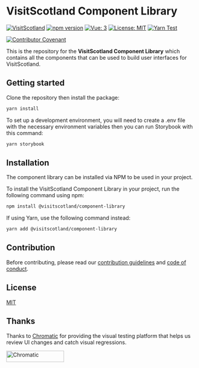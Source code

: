 # VisitScotland Component Library
[![VisitScotland](https://img.shields.io/badge/visitscotland-5B2487.svg)](https://github.com/visitscotland/)
[![npm version](https://badge.fury.io/js/@visitscotland%2Fcomponent-library.svg)](https://badge.fury.io/js/@visitscotland%2Fcomponent-library)
[![Vue: 3](https://img.shields.io/badge/Vue-3-41B883.svg)](https://vuejs.org/)
[![License: MIT](https://img.shields.io/badge/License-MIT-yellow.svg)](https://opensource.org/licenses/MIT)
[![Yarn Test](https://github.com/visitscotland/vs-component-library/actions/workflows/test.yml/badge.svg)](https://github.com/visitscotland/vs-component-library/actions/workflows/test.yml)

[![Contributor Covenant](https://img.shields.io/badge/Contributor%20Covenant-2.1-4baaaa.svg)](code_of_conduct.md)

This is the repository for the **VisitScotland Component Library** which contains all the components that can be used to build user interfaces for VisitScotland.

## Getting started

Clone the repository then install the package:

```sh
yarn install
```
To set up a development environment, you will need to create a .env file with the necessary environment variables then you can run Storybook with this command:

```sh
yarn storybook
```

## Installation
The component library can be installed via NPM to be used in your project.

To install the VisitScotland Component Library in your project, run the following command using npm:

```sh
npm install @visitscotland/component-library
```

If using Yarn, use the following command instead:

```sh
yarn add @visitscotland/component-library
```

## Contribution
Before contributing, please read our [contribution guidelines](CONTRIBUTING.md) and [code of conduct](CODE_OF_CONDUCT.md).

## License
[MIT](https://choosealicense.com/licenses/mit/)

## Thanks
Thanks to [Chromatic](https://www.chromatic.com/) for providing the visual testing platform that helps us review UI changes and catch visual regressions.

<a href="https://www.chromatic.com/"><img src="https://user-images.githubusercontent.com/321738/84662277-e3db4f80-af1b-11ea-88f5-91d67a5e59f6.png" width="153" height="30" alt="Chromatic" /></a>
